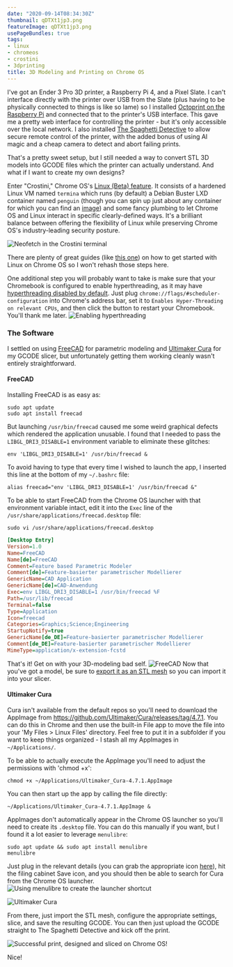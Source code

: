 ```yaml
---
date: "2020-09-14T08:34:30Z"
thumbnail: qDTXt1jp3.png
featureImage: qDTXt1jp3.png
usePageBundles: true
tags:
- linux
- chromeos
- crostini
- 3dprinting
title: 3D Modeling and Printing on Chrome OS
---
```


I've got an Ender 3 Pro 3D printer, a Raspberry Pi 4, and a Pixel Slate. I can't interface directly with the printer over USB from the Slate (plus having to be physically connected to things is like so lame) so I installed [Octoprint on the Raspberry Pi](https://github.com/guysoft/OctoPi) and connected that to the printer's USB interface. This gave me a pretty web interface for controlling the printer - but it's only accessible over the local network.  I also installed [The Spaghetti Detective](https://www.thespaghettidetective.com/) to allow secure remote control of the printer, with the added bonus of using AI magic and a cheap camera to detect and abort failing prints.

That's a pretty sweet setup, but I still needed a way to convert STL 3D models into GCODE files which the printer can actually understand. And what if I want to create my own designs?

Enter "Crostini," Chrome OS's [Linux (Beta) feature](https://chromium.googlesource.com/chromiumos/docs/+/master/containers_and_vms.md). It consists of a hardened Linux VM named `termina` which runs (by default) a Debian Buster LXD container named `penguin` (though you can spin up just about any container for which you can find an [image](https://us.images.linuxcontainers.org/)) and some fancy plumbing to let Chrome OS and Linux interact in specific clearly-defined ways. It's a brilliant balance between offering the flexibility of Linux while preserving Chrome OS's industry-leading security posture.


![Neofetch in the Crostini terminal](lhTnVwCO3.png)

There are plenty of great guides (like [this one](https://www.computerworld.com/article/3314739/linux-apps-on-chrome-os-an-easy-to-follow-guide.html)) on how to get started with Linux on Chrome OS so I won't rehash those steps here.

One additional step you will probably want to take is make sure that your Chromebook is configured to enable hyperthreading, as it may have [hyperthreading disabled by default](https://support.google.com/chromebook/answer/9340236). Just plug `chrome://flags/#scheduler-configuration` into Chrome's address bar, set it to `Enables Hyper-Threading on relevant CPUs`, and then click the button to restart your Chromebook. You'll thank me later.
![Enabling hyperthreading](LHax6lAwh.png)

### The Software
I settled on using [FreeCAD](https://www.freecadweb.org/) for parametric modeling and [Ultimaker Cura](https://ultimaker.com/software/ultimaker-cura) for my GCODE slicer, but unfortunately getting them working cleanly wasn't entirely straightforward.

#### FreeCAD
Installing FreeCAD is as easy as:
```command
sudo apt update
sudo apt install freecad
```
But launching `/usr/bin/freecad` caused me some weird graphical defects which rendered the application unusable. I found that I needed to pass the `LIBGL_DRI3_DISABLE=1` environment variable to eliminate these glitches:
```command
env 'LIBGL_DRI3_DISABLE=1' /usr/bin/freecad &
```
To avoid having to type that every time I wished to launch the app, I inserted this line at the bottom of my `~/.bashrc` file:
```command
alias freecad="env 'LIBGL_DRI3_DISABLE=1' /usr/bin/freecad &"
```
To be able to start FreeCAD from the Chrome OS launcher with that environment variable intact, edit it into the `Exec` line of the `/usr/share/applications/freecad.desktop` file:
```command
sudo vi /usr/share/applications/freecad.desktop
```

```cfg {linenos=true}
[Desktop Entry]
Version=1.0
Name=FreeCAD
Name[de]=FreeCAD
Comment=Feature based Parametric Modeler
Comment[de]=Feature-basierter parametrischer Modellierer
GenericName=CAD Application
GenericName[de]=CAD-Anwendung
Exec=env LIBGL_DRI3_DISABLE=1 /usr/bin/freecad %F
Path=/usr/lib/freecad
Terminal=false
Type=Application
Icon=freecad
Categories=Graphics;Science;Engineering
StartupNotify=true
GenericName[de_DE]=Feature-basierter parametrischer Modellierer
Comment[de_DE]=Feature-basierter parametrischer Modellierer
MimeType=application/x-extension-fcstd
```
That's it! Get on with your 3D-modeling bad self.
![FreeCAD](qDTXt1jp3.png)
Now that you've got a model, be sure to [export it as an STL mesh](https://wiki.freecadweb.org/Export_to_STL_or_OBJ) so you can import it into your slicer.

#### Ultimaker Cura
Cura isn't available from the default repos so you'll need to download the AppImage from https://github.com/Ultimaker/Cura/releases/tag/4.7.1. You can do this in Chrome and then use the built-in File app to move the file into your 'My Files > Linux Files' directory. Feel free to put it in a subfolder if you want to keep things organized - I stash all my AppImages in `~/Applications/`.

To be able to actually execute the AppImage you'll need to adjust the permissions with 'chmod +x':
```command
chmod +x ~/Applications/Ultimaker_Cura-4.7.1.AppImage
```
You can then start up the app by calling the file directly:
```command
~/Applications/Ultimaker_Cura-4.7.1.AppImage &
```
AppImages don't automatically appear in the Chrome OS launcher so you'll need to create its `.desktop` file. You can do this manually if you want, but I found it a lot easier to leverage `menulibre`:
```command
sudo apt update && sudo apt install menulibre
menulibre
```
Just plug in the relevant details (you can grab the appropriate icon [here](https://github.com/Ultimaker/Cura/blob/master/icons/cura-128.png)), hit the filing cabinet Save icon, and you should then be able to search for Cura from the Chrome OS launcher.
![Using menulibre to create the launcher shortcut](VTISYOKHO.png)

![Ultimaker Cura](f8nRJcyI6.png)

From there, just import the STL mesh, configure the appropriate settings, slice, and save the resulting GCODE. You can then just upload the GCODE straight to The Spaghetti Detective and kick off the print.

![Successful print, designed and sliced on Chrome OS!](2g57odtq2.jpeg)

Nice!